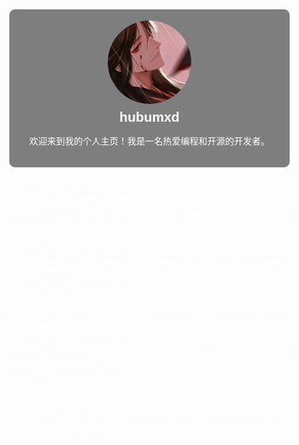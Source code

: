 
<html lang="en">
<head>
    <meta charset="UTF-8">
    <meta name="viewport" content="width=device-width, initial-scale=1.0">
    <title>GitHub 个人主页 - hubumxd</title>
    <style>
        body {
            font-family: Arial, sans-serif;
            margin: 0;
            padding: 20px;
            background-image: url('5ba2a25e91d850bf68138e0c291b1b05.jpeg');
            background-size: cover;
            background-position: center;
            background-repeat: no-repeat;
            color: #fff; /* 设置字体颜色为白色以便于在背景上阅读 */
        }
        .header {
            text-align: center;
            padding: 20px;
            background-color: rgba(0, 0, 0, 0.5); /* 半透明背景以增强可读性 */
            border-radius: 10px;
        }
        .profile-img {
            border-radius: 50%;
            width: 150px;
            height: 150px;
            margin: auto;
            display: block;
        }
        .name {
            font-size: 24px;
            font-weight: bold;
            margin-top: 10px;
        }
        .bio {
            margin-top: 10px;
            font-size: 16px;
        }
        .knowledge {
            margin-top: 40px;
        }
        .knowledge h2 {
            text-align: center;
        }
        .knowledge-item {
            background: rgba(255, 255, 255, 0.8); /* 半透明白色背景 */
            border: 1px solid #ddd;
            border-radius: 5px;
            padding: 15px;
            margin: 10px auto;
            width: 80%;
            max-width: 600px;
            color: #333; /* 设置知识点文字颜色 */
        }
        .contact {
            margin-top: 40px;
            text-align: center;
        }
        .contact a {
            text-decoration: none;
            margin: 0 10px;
            color: #007bff;
        }
        .contact a:hover {
            text-decoration: underline;
        }
    </style>
</head>
<body>
    <div class="header">
        <img src="b_5780fd8353480421da66102fe6b971f0.jpg" alt="Profile Photo" class="profile-img">
        <h1 class="name">hubumxd</h1>
        <p class="bio">欢迎来到我的个人主页！我是一名热爱编程和开源的开发者。</p>
    </div>

    <div class="knowledge">
        <h2>我的知识点</h2>
        <div class="knowledge-item">
            <h3>JavaScript</h3>
            <p>JavaScript 是一种广泛使用的编程语言，主要用于网页开发。它使网页具有互动性和动态效果。</p>
        </div>
        <div class="knowledge-item">
            <h3>Python</h3>
            <p>Python 是一种高级编程语言，以其简单易读的语法而闻名，广泛应用于数据分析、人工智能等领域。</p>
        </div>
        <div class="knowledge-item">
            <h3>HTML & CSS</h3>
            <p>HTML 是网页的基础结构，CSS 用于样式和布局。两者结合使用可创建美观的网页。</p>
        </div>
        <div class="knowledge-item">
            <h3>Git & GitHub</h3>
            <p>Git 是一个版本控制工具，用于跟踪文件更改。GitHub 是一个托管 Git 项目的平台，支持协作和版本管理。</p>
        </div>
    </div>

    <div class="contact">
        <h2>联系方式</h2>
        <a href="mailto:a19171500936@163.com">Email</a>
        <a href="https://github.com/hubumxd" target="_blank">GitHub</a>
    </div>
</body>
</html>
